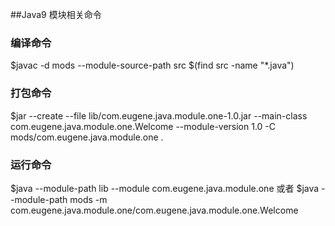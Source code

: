 ##Java9 模块相关命令
### 编译命令
$javac -d mods --module-source-path src $(find src -name "*.java")

### 打包命令
$jar --create --file lib/com.eugene.java.module.one-1.0.jar --main-class com.eugene.java.module.one.Welcome --module-version 1.0 -C mods/com.eugene.java.module.one .

### 运行命令
$java --module-path lib --module com.eugene.java.module.one
或者
$java --module-path mods -m com.eugene.java.module.one/com.eugene.java.module.one.Welcome
